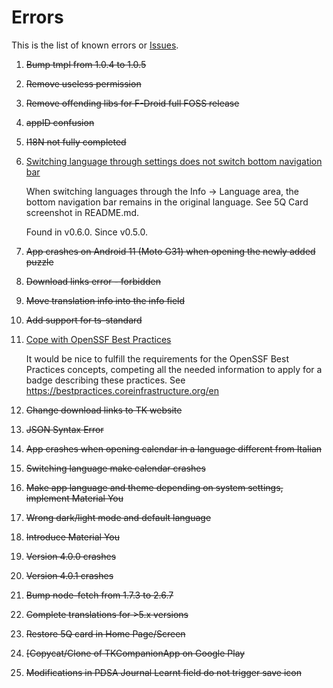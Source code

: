 <!--
© 2021-2023 Marco Bresciani

Copying and distribution of this file, with or without modification, are
permitted in any medium without royalty provided the copyright notice
and this notice are preserved.
This file is offered as-is, without any warranty.

SPDX-FileCopyrightText: 2021-2023 Marco Bresciani

SPDX-License-Identifier: FSFAP
-->
# Errors

This is the list of known errors or
[Issues](https://codeberg.org/marco.bresciani/TKCompanionApp/issues).

1. ~~Bump tmpl from 1.0.4 to 1.0.5~~
2. ~~Remove useless permission~~
3. ~~Remove offending libs for F-Droid full FOSS release~~
4. ~~appID confusion~~
5. ~~I18N not fully completed~~
6. [Switching language through settings does not switch bottom navigation bar](https://codeberg.org/marco.bresciani/TKCompanionApp/issues/6)

   When switching languages through the Info -> Language area, the
   bottom navigation bar remains in the original language.
   See 5Q Card screenshot in README.md.

   Found in v0.6.0.
   Since v0.5.0.
7. ~~App crashes on Android 11 (Moto G31) when opening the newly added
   puzzle~~
8. ~~Download links error - forbidden~~
9. ~~Move translation info into the info field~~
10. ~~Add support for ts-standard~~
11. [Cope with OpenSSF Best Practices](https://codeberg.org/marco.bresciani/TKCompanionApp/issues/11)

    It would be nice to fulfill the requirements for the OpenSSF Best
    Practices concepts, competing all the needed information to apply
    for a badge describing these practices.
    See <https://bestpractices.coreinfrastructure.org/en>
12. ~~Change download links to TK website~~
13. ~~JSON Syntax Error~~
14. ~~App crashes when opening calendar in a language different from Italian~~
15. ~~Switching language make calendar crashes~~
16. ~~Make app language and theme depending on system settings, implement Material You~~
17. ~~Wrong dark/light mode and default language~~
18. ~~Introduce Material You~~
19. ~~Version 4.0.0 crashes~~
20. ~~Version 4.0.1 crashes~~
21. ~~Bump node-fetch from 1.7.3 to 2.6.7~~
22. ~~Complete translations for >5.x versions~~
23. ~~Restore 5Q card in Home Page/Screen~~
24. ~~[Copycat/Clone of TKCompanionApp on Google Play~~
25. ~~Modifications in PDSA Journal Learnt field do not trigger save icon~~
